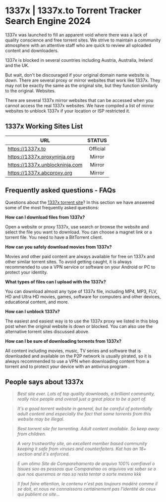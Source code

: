 
# 1337x | 1337x.to Torrent Tracker Search Engine 2024

1337x was launched to fill an apparent void where there was a lack of quality conscience and free torrent sites. We strive to maintain a community atmosphere with an attentive staff who are quick to review all uploaded content and downloaders.

1337x is blocked in several countries including Austria, Australia, Ireland and the UK.

But wait, don't be discouraged if your original domain name website is down. There are several proxy or mirror websites that work like 1337x. They may not be exactly the same as the original site, but they function similarly to the original. Websites.

There are several 1337x mirror websites that can be accessed when you cannot access the real 1337x websites. We have compiled a list of mirror websites to unblock 1337x if your location or ISP restricted it.

## 1337x Working Sites List

| URL | STATUS |
|----------------|:----------------:|
| https://1337x.to | Official |
| https://1337x.proxyninja.org | Mirror |
| https://1337x.unblockninja.com | Mirror |
| https://1337x.abcproxy.org | Mirror |



## Frequently asked questions - FAQs
Questions about the [1337x torrent site](https://1337x-torrent.readthedocs.io/en/latest/)? In this section we have answered some of the most frequently asked questions:

**How can I download files from 1337x?**

Open a website or proxy 1337x, use search or browse the website and select the file you want to download. You can choose a magnet link or a torrent file. You need to have a BitTorrent client.

**How can you safely download movies from 1337x?**

Movies and other paid content are always available for free on 1337x and other similar torrent sites. To avoid getting caught, it is always recommended to use a VPN service or software on your Android or PC to protect your identity.

**What types of files can I upload with the 1337x?**

You can download almost any type of 1337x file, including MP4, MP3, FLV, HD and Ultra HD movies, games, software for computers and other devices, educational content, and more.

**How can I unblock 1337x?**

The easiest and easiest way is to use the 1337x proxy we listed in this blog post when the original website is down or blocked. You can also use the alternative torrent sites discussed above.

**How can I be sure of downloading torrents from 1337x?**

All content including movies, music, TV series and software that is downloaded and available on the P2P network is usually pirated, so it is always recommended to use a VPN when downloading content from a torrent and to protect your device with an antivirus program .


## People says about 1337x

> *Best site ever. Lots of top quality downloads, a brilliant community, really nice people and overall just a great place to be a part of.*

> *It's a good torrent website in general, but be careful of potentially adult content and especially the fact that some torrents from this website may be illegal.*

> *Best torrent site for torrenting. Adult content available. So keep away from children.*

> *A very trustworthy site, an excellent member based community keeping it safe from viruses and counterfeiters. Kat has an 18+ section and it's enforced.*

> *E um otimo Site de Comparehamento de arquivo 100% comfiavel o Issues sao as pessoas que Comparehao os arquivos vai saber se o que nos queremos or nao so resta tentar a sorte mesmo kkk*


> *Il faut faire attention, le contenu n'est pas toujours modéré comme il se doit, et nous ne connaissons certainement pas l'identité de ceux qui publient ce site...*

















